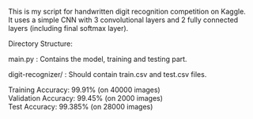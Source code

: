 This is my script for handwritten digit recognition competition on Kaggle.<br/>
It uses a simple CNN with 3 convolutional layers and 2 fully connected layers (including final softmax layer).<br/>

Directory Structure:<br/>

main.py : Contains the model, training and testing part.<br/>

digit-recognizer/ : Should contain train.csv and test.csv files.<br/>

Training Accuracy: 99.91% (on 40000 images) <br/>
Validation Accuracy: 99.45% (on 2000 images) <br/>
Test Accuracy: 99.385% (on 28000 images) <br/>


